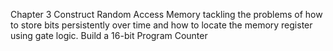 Chapter 3
Construct Random Access Memory tackling the problems of how to store bits persistently over time and how to locate the memory register using gate logic.
Build a 16-bit Program Counter
